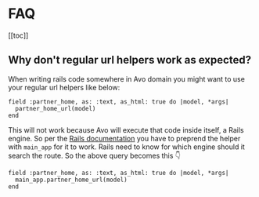 # FAQ

[[toc]]

## Why don't regular url helpers work as expected?

When writing rails code somewhere in Avo domain you might want to use your regular url helpers like below:

```ruby{3}
field :partner_home, as: :text, as_html: true do |model, *args|
  partner_home_url(model)
end
```

This will not work because Avo will execute that code inside itself, a Rails engine. So per the [Rails documentation](https://guides.rubyonrails.org/engines.html#routes) you have to preprend the helper with `main_app` for it to work. Rails need to know for which engine should it search the route. So the above query becomes this 👇


```ruby{3}
field :partner_home, as: :text, as_html: true do |model, *args|
  main_app.partner_home_url(model)
end
```

